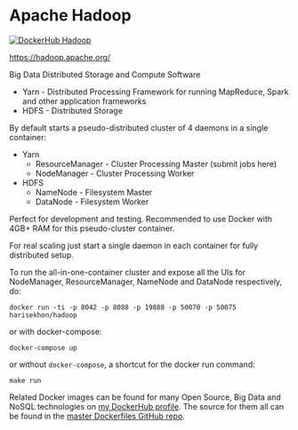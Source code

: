 # Apache Hadoop

[![DockerHub Hadoop](https://img.shields.io/badge/DockerHub-harisekhon%2Fhadoop-blue)](https://hub.docker.com/repository/docker/harisekhon/hadoop)

https://hadoop.apache.org/

Big Data Distributed Storage and Compute Software

- Yarn - Distributed Processing Framework for running MapReduce, Spark and other application frameworks
- HDFS - Distributed Storage

By default starts a pseudo-distributed cluster of 4 daemons in a single container:

- Yarn
  - ResourceManager - Cluster Processing Master (submit jobs here)
  - NodeManager - Cluster Processing Worker
- HDFS
  - NameNode - Filesystem Master
  - DataNode - Filesystem Worker

Perfect for development and testing. Recommended to use Docker with 4GB+ RAM for this pseudo-cluster container.

For real scaling just start a single daemon in each container for fully distributed setup.


To run the all-in-one-container cluster and expose all the UIs for NodeManager, ResourceManager, NameNode and DataNode respectively, do:
```
docker run -ti -p 8042 -p 8088 -p 19888 -p 50070 -p 50075 harisekhon/hadoop
```

or with docker-compose:

```
docker-compose up
```

or without `docker-compose`, a shortcut for the docker run command:

```
make run
```

Related Docker images can be found for many Open Source, Big Data and NoSQL technologies on [my DockerHub profile](https://hub.docker.com/r/harisekhon). The source for them all can be found in the [master Dockerfiles GitHub repo](https://github.com/HariSekhon/Dockerfiles/).
